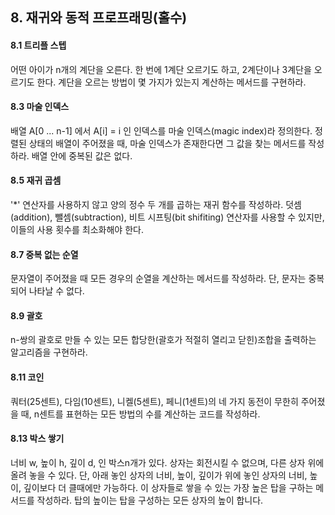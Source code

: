 ## 8. 재귀와 동적 프로프래밍(홀수)

#### 8.1 트리플 스텝 
어떤 아이가 n개의 계단을 오른다. 한 번에 1계단 오르기도 하고, 2계단이나 3계단을 오르기도 한다. 계단을 오르는 방법이 몇 가지가 있는지 계산하는 메서드를 구현하라.



#### 8.3 마술 인덱스 
배열 A[0 ... n-1] 에서 A[i] = i 인 인덱스를 마술 인덱스(magic index)라 정의한다. 정렬된 상태의 배열이 주어졌을 때, 마술 인덱스가 존재한다면 그 값을 찾는 메서드를 작성하라. 배열 안에 중복된 값은 없다.



#### 8.5 재귀 곱셈
'*'  연산자를 사용하지 않고 양의 정수 두 개를 곱하는 재귀 함수를 작성하라. 덧셈(addition), 뺄셈(subtraction), 비트 시프팅(bit shifiting) 연산자를 사용할 수 있지만, 이들의 사용 횟수를 최소화해야 한다.



#### 8.7 중복 없는 순열
문자열이 주어졌을 때 모든 경우의 순열을 계산하는 메서드를 작성하라. 단, 문자는 중복되어 나타날 수 없다.




#### 8.9 괄호
n-쌍의 괄호로 만들 수 있는 모든 합당한(괄호가 적절히 열리고 닫힌)조합을 출력하는 알고리즘을 구현하라.
 

#### 8.11 코인
쿼터(25센트), 다임(10센트), 니켈(5센트), 페니(1센트)의 네 가지 동전이 무한히 주어졌을 때, n센트를 표현하는 모든 방법의 수를 계산하는 코드를 작성하라.


#### 8.13 박스 쌓기 
너비 w, 높이 h, 깊이 d, 인 박스n개가 있다. 상자는 회전시킬 수 없으며, 다른 상자 위에 올려 놓을 수 있다. 단, 아래 놓인 상자의 너비, 높이, 깊이가 위에 놓인 상자의 너비, 높이, 깊이보다 더 클때에만 가능하다. 이 상자들로 쌓을 수 있는 가장 높은 탑을 구하는 메서드를 작성하라. 탑의 높이는 탑을 구성하는 모든 상자의 높이 합니다.
